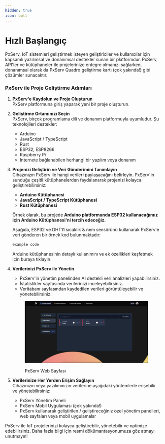 ```yaml
---
hidden: true
icon: bolt
---
```


# Hızlı Başlangıç

PxServ, IoT sistemleri geliştirmek isteyen geliştiriciler ve kullanıcılar için kapsamlı yazılımsal ve donanımsal destekler sunan bir platformdur. PxServ, API'ler ve kütüphaneler ile projelerinize entegre olmanızı sağlarken, donanımsal olarak da PxServ Quadro geliştirme kartı (çok yakında!) gibi çözümler sunacaktır.

### PxServ ile Proje Geliştirme Adımları

1. **PxServ'e Kaydolun ve Proje Oluşturun**\
   PxServ platformuna giriş yaparak yeni bir proje oluşturun.
2. **Geliştirme Ortamınızı Seçin**\
   PxServ, birçok programlama dili ve donanım platformuyla uyumludur. Şu teknolojileri destekler:
   * Arduino
   * JavaScript / TypeScript
   * Rust
   * ESP32, ESP8266
   * Raspberry Pi
   * Internete bağlanabilen herhangi bir yazılım veya donanım
3.  **Projenizi Geliştirin ve Veri Gönderimini Tanımlayın**\
    Cihazınızın PxServ ile hangi verileri paylaşacağını belirleyin. PxServ'in sunduğu çeşitli kütüphanelerden faydalanarak projenizi kolayca geliştirebilirsiniz:

    * **Arduino Kütüphanesi**
    * **JavaScript / TypeScript Kütüphanesi**
    * **Rust Kütüphanesi**

    Örnek olarak, bu projede **Arduino platformunda ESP32 kullanacağımız için Arduino Kütüphanesi'ni tercih edeceğiz.**


    Aşağıda, ESP32 ve DHT11 sıcaklık & nem sensörünü kullanarak PxServ'e veri gönderen bir örnek kod bulunmaktadır:

    
    ```cpp
    example code
    ```
    
    Arduino kütüphanesinin detaylı kullanımını ve ek özellikleri keşfetmek için buraya tıklayın.

    
5.  **Verilerinizi PxServ ile Yönetin**

    * PxServ'in yönetim panelinden AI destekli veri analizleri yapabilirsiniz.
    * İstatistikler sayfasında verilerinizi inceleyebilirsiniz.
    * Veritabanı sayfasından kaydedilen verileri görüntüleyebilir ve yönetebilirsiniz.

    <figure><img src="../.gitbook/assets/resim (2).png" alt=""><figcaption><p>PxServ Web Sayfası</p></figcaption></figure>
6. **Verilerinize Her Yerden Erişim Sağlayın**\
   Cihazınızın veya yazılımınızın verilerine aşağıdaki yöntemlerle erişebilir ve yönetebilirsiniz:
   * PxServ Yönetim Paneli
   * PxServ Mobil Uygulaması (çok yakında!)
   * PxServ kullanarak geliştirilen / geliştireceğiniz özel yönetim panelleri, web sayfaları veya mobil uygulamalar

PxServ ile IoT projelerinizi kolayca geliştirebilir, yönetebilir ve optimize edebilirsiniz. Daha fazla bilgi için resmi dökümantasyonumuza göz atmayı unutmayın!
